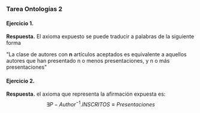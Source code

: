 ### Tarea Ontologías 2 

#### Ejercicio 1. 

**Respuesta.** El axioma expuesto se puede traducir a palabras de la siguiente forma

"La clase de autores con **n** artículos aceptados es equivalente a aquellos autores que han presentado n o menos presentaciones,  y  n o más presentaciones"

#### Ejercicio 2.

**Respuesta.** el axioma que representa la afirmación expuesta es: 
$$
\exists P-Author^{-1}.{INSCRITOS} \equiv Presentaciones
$$